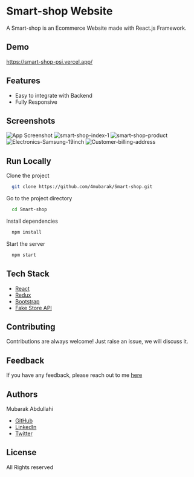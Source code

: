 # Smart-shop Website

A Smart-shop is an Ecommerce Website made with React.js Framework.


## Demo

https://smart-shop-psi.vercel.app/ 

## Features

- Easy to integrate with Backend
- Fully Responsive


## Screenshots

![App Screenshot](https://i.ibb.co/X4jrq9j/t-shirt-wallpaper.png)
![smart-shop-index-1](https://i.ibb.co/fp350Jb/smart-shop-index-1.png)
![smart-shop-product](https://i.ibb.co/Fm840my/12.png)
![Electronics-Samsung-19inch](https://i.ibb.co/Gk8gYgk/13.png)
![Customer-billing-address](https://i.ibb.co/F02Stc5/004.png)

## Run Locally

Clone the project

```bash
  git clone https://github.com/4mubarak/Smart-shop.git
```

Go to the project directory

```bash
  cd Smart-shop
```

Install dependencies

```bash
  npm install
```

Start the server

```bash
  npm start
```



## Tech Stack

* [React](https://reactjs.org/)
* [Redux](https://redux.js.org/)
* [Bootstrap](https://getbootstrap.com/)
* [Fake Store API](https://fakestoreapi.com/)

## Contributing

Contributions are always welcome!
Just raise an issue, we will discuss it.


## Feedback

If you have any feedback, please reach out to me [here](https://4mubarak.github.io)

## Authors

Mubarak Abdullahi
* [GitHub](https://github.com/4mubarak/Smart-shop.git)
* [LinkedIn](https://www.linkedin.com/in/mubarak-abdullahi-a30411161)
* [Twitter](https://twitter.com/Mubar101)

## License
All Rights reserved

